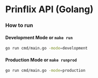 # Prinflix API (Golang)

### How to run
#### Development Mode or `make run`
```bash
go run cmd/main.go -mode=development
```
#### Production Mode or `make runprod`
```bash
go run cmd/main.go -mode=production
```